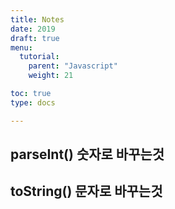 ```yaml
---
title: Notes
date: 2019
draft: true
menu:
  tutorial:
    parent: "Javascript"
    weight: 21

toc: true
type: docs

---
```



## parseInt() 숫자로 바꾸는것

## toString() 문자로 바꾸는것


  